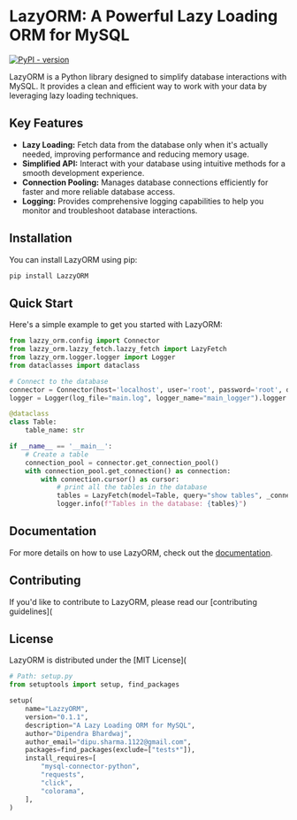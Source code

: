 # LazyORM: A Powerful Lazy Loading ORM for MySQL

[![PyPI - version](https://badge.fury.io/py/LazzyORM.svg)](https://pypi.org/project/LazzyORM/)

LazyORM is a Python library designed to simplify database interactions with MySQL. It provides a clean and efficient way to work with your data by leveraging lazy loading techniques.

## Key Features

* **Lazy Loading:** Fetch data from the database only when it's actually needed, improving performance and reducing memory usage.
* **Simplified API:** Interact with your database using intuitive methods for a smooth development experience.
* **Connection Pooling:** Manages database connections efficiently for faster and more reliable database access.
* **Logging:** Provides comprehensive logging capabilities to help you monitor and troubleshoot database interactions.

## Installation

You can install LazyORM using pip:

```bash
pip install LazzyORM
```

## Quick Start

Here's a simple example to get you started with LazyORM:

```python
from lazzy_orm.config import Connector
from lazzy_orm.lazzy_fetch.lazzy_fetch import LazyFetch
from lazzy_orm.logger.logger import Logger
from dataclasses import dataclass

# Connect to the database
connector = Connector(host='localhost', user='root', password='root', database='test', port=3306)
logger = Logger(log_file="main.log", logger_name="main_logger").logger

@dataclass
class Table:
    table_name: str

if __name__ == '__main__':
    # Create a table
    connection_pool = connector.get_connection_pool()
    with connection_pool.get_connection() as connection:
        with connection.cursor() as cursor:
            # print all the tables in the database
            tables = LazyFetch(model=Table, query="show tables", _connection_pool=connection_pool).get()
            logger.info(f"Tables in the database: {tables}")
```

## Documentation

For more details on how to use LazyORM, check out the [documentation](https://github.com/Dipendra-creator).

## Contributing

If you'd like to contribute to LazyORM, please read our [contributing guidelines](

## License

LazyORM is distributed under the [MIT License](
```python
# Path: setup.py
from setuptools import setup, find_packages

setup(
    name="LazzyORM",
    version="0.1.1",
    description="A Lazy Loading ORM for MySQL",
    author="Dipendra Bhardwaj",
    author_email="dipu.sharma.1122@gmail.com",
    packages=find_packages(exclude=["tests*"]),
    install_requires=[
        "mysql-connector-python",
        "requests",
        "click",
        "colorama",
    ],
)
```
